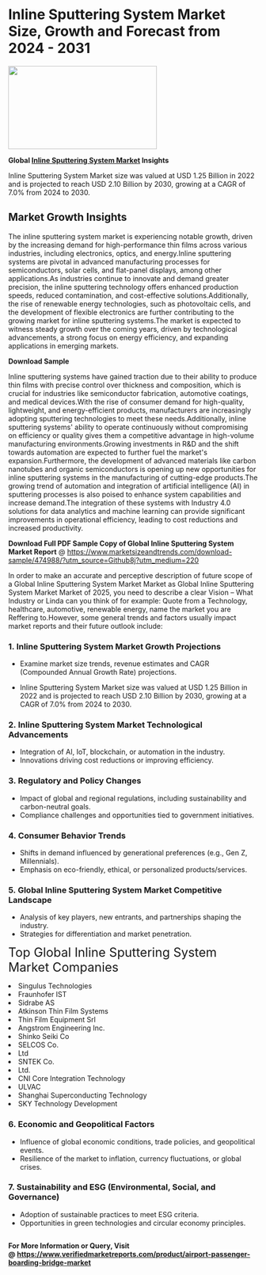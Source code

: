 <H1>Inline Sputtering System Market Size, Growth and Forecast from 2024 - 2031</H1><img class="aligncenter size-medium wp-image-584254" src="https://thirdeyenews.in/wp-content/uploads/2024/09/Global-Market-Research-300x168.jpeg" alt="" width="300" height="168" /><p><strong>Global&nbsp;<a href="https://www.marketsizeandtrends.com/download-sample/474988/?utm_source=Github8j?utm_medium=220">Inline Sputtering System Market</a> Insights</strong></p><p>Inline Sputtering System Market size was valued at USD 1.25 Billion in 2022 and is projected to reach USD 2.10 Billion by 2030, growing at a CAGR of 7.0% from 2024 to 2030.</p><p><h2>Market Growth Insights</h2> <p>The inline sputtering system market is experiencing notable growth, driven by the increasing demand for high-performance thin films across various industries, including electronics, optics, and energy.Inline sputtering systems are pivotal in advanced manufacturing processes for semiconductors, solar cells, and flat-panel displays, among other applications.As industries continue to innovate and demand greater precision, the inline sputtering technology offers enhanced production speeds, reduced contamination, and cost-effective solutions.Additionally, the rise of renewable energy technologies, such as photovoltaic cells, and the development of flexible electronics are further contributing to the growing market for inline sputtering systems.The market is expected to witness steady growth over the coming years, driven by technological advancements, a strong focus on energy efficiency, and expanding applications in emerging markets.</p> <p><strong>Download Sample</strong></p> <p>Inline sputtering systems have gained traction due to their ability to produce thin films with precise control over thickness and composition, which is crucial for industries like semiconductor fabrication, automotive coatings, and medical devices.With the rise of consumer demand for high-quality, lightweight, and energy-efficient products, manufacturers are increasingly adopting sputtering technologies to meet these needs.Additionally, inline sputtering systems' ability to operate continuously without compromising on efficiency or quality gives them a competitive advantage in high-volume manufacturing environments.Growing investments in R&D and the shift towards automation are expected to further fuel the market's expansion.Furthermore, the development of advanced materials like carbon nanotubes and organic semiconductors is opening up new opportunities for inline sputtering systems in the manufacturing of cutting-edge products.The growing trend of automation and integration of artificial intelligence (AI) in sputtering processes is also poised to enhance system capabilities and increase demand.The integration of these systems with Industry 4.0 solutions for data analytics and machine learning can provide significant improvements in operational efficiency, leading to cost reductions and increased productivity.</p> <p><span class=""><strong>Download Full PDF Sample Copy of Global Inline Sputtering System Market Report</strong> @ <a href="https://www.marketsizeandtrends.com/download-sample/474988/?utm_source=Github8j?utm_medium=220" target="_blank">https://www.marketsizeandtrends.com/download-sample/474988/?utm_source=Github8j?utm_medium=220</a></span></p><p>In order to make an accurate and perceptive description of future scope of a Global&nbsp;Inline Sputtering System Market Market as Global&nbsp;Inline Sputtering System Market Market of 2025, you need to describe a clear Vision &ndash; What Industry or Linda can you think of for example: Quote from a Technology, healthcare, automotive, renewable energy, name the market you are Reffering to.However, some general trends and factors usually impact market reports and their future outlook include:</p><h3>1.&nbsp;<strong>Inline Sputtering System Market Growth Projections</strong></h3><ul><li>Examine market size trends, revenue estimates and CAGR (Compounded Annual Growth Rate) projections.</li><li><p>Inline Sputtering System Market size was valued at USD 1.25 Billion in 2022 and is projected to reach USD 2.10 Billion by 2030, growing at a CAGR of 7.0% from 2024 to 2030.</p></li></ul><h3>2.&nbsp;<strong>Inline Sputtering System Market Technological Advancements</strong></h3><ul><li>Integration of AI, IoT, blockchain, or automation in the industry.</li><li>Innovations driving cost reductions or improving efficiency.</li></ul><h3>3.&nbsp;<strong>Regulatory and Policy Changes</strong></h3><ul><li>Impact of global and regional regulations, including sustainability and carbon-neutral goals.</li><li>Compliance challenges and opportunities tied to government initiatives.</li></ul><h3>4.&nbsp;<strong>Consumer Behavior Trends</strong></h3><ul><li>Shifts in demand influenced by generational preferences (e.g., Gen Z, Millennials).</li><li>Emphasis on eco-friendly, ethical, or personalized products/services.</li></ul><h3>5.&nbsp;<strong>Global Inline Sputtering System Market Competitive Landscape</strong></h3><ul><li>Analysis of key players, new entrants, and partnerships shaping the industry.</li><li>Strategies for differentiation and market penetration.</li></ul><p data-pm-slice="1 1 []"><span style="color: inherit; font-family: inherit; font-size: 25px;">Top Global Inline Sputtering System Market Companies</span></p><div class="" data-test-id=""><p><li>Singulus Technologies</li><li> Fraunhofer IST</li><li> Sidrabe AS</li><li> Atkinson Thin Film Systems</li><li> Thin Film Equipment Srl</li><li> Angstrom Engineering Inc.</li><li> Shinko Seiki Co</li><li> SELCOS Co.</li><li>Ltd</li><li> SNTEK Co.</li><li> Ltd.</li><li> CNI Core Integration Technology</li><li> ULVAC</li><li> Shanghai Superconducting Technology</li><li> SKY Technology Development</li></p></div><h3>6.&nbsp;<strong>Economic and Geopolitical Factors</strong></h3><ul><li>Influence of global economic conditions, trade policies, and geopolitical events.</li><li>Resilience of the market to inflation, currency fluctuations, or global crises.</li></ul><h3>7.&nbsp;<strong>Sustainability and ESG (Environmental, Social, and Governance)</strong></h3><ul><li>Adoption of sustainable practices to meet ESG criteria.</li><li>Opportunities in green technologies and circular economy principles.</li></ul><h2><strong style="font-size: 14px;">For More Information or Query, Visit @&nbsp;</strong><a style="background-color: #ffffff; font-size: 14px;" href="https://www.marketsizeandtrends.com/report/inline-sputtering-system-market/" target="_blank">https://www.verifiedmarketreports.com/product/airport-passenger-boarding-bridge-market</a></h2>